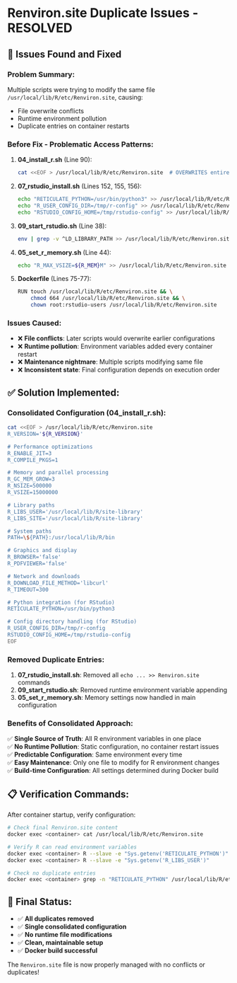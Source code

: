 # Renviron.site Duplicate Issues - RESOLVED

## 🚨 **Issues Found and Fixed**

### **Problem Summary**:
Multiple scripts were trying to modify the same file `/usr/local/lib/R/etc/Renviron.site`, causing:
- File overwrite conflicts
- Runtime environment pollution
- Duplicate entries on container restarts

### **Before Fix - Problematic Access Patterns**:

1. **04_install_r.sh** (Line 90):
   ```bash
   cat <<EOF > /usr/local/lib/R/etc/Renviron.site  # OVERWRITES entire file
   ```

2. **07_rstudio_install.sh** (Lines 152, 155, 156):
   ```bash
   echo "RETICULATE_PYTHON=/usr/bin/python3" >> /usr/local/lib/R/etc/Renviron.site      # APPENDS
   echo "R_USER_CONFIG_DIR=/tmp/r-config" >> /usr/local/lib/R/etc/Renviron.site        # APPENDS  
   echo "RSTUDIO_CONFIG_HOME=/tmp/rstudio-config" >> /usr/local/lib/R/etc/Renviron.site # APPENDS
   ```

3. **09_start_rstudio.sh** (Line 38):
   ```bash
   env | grep -v ^LD_LIBRARY_PATH >> /usr/local/lib/R/etc/Renviron.site  # RUNTIME POLLUTION!
   ```

4. **05_set_r_memory.sh** (Line 44):
   ```bash
   echo "R_MAX_VSIZE=${R_MEM}M" >> /usr/local/lib/R/etc/Renviron.site    # CONDITIONAL APPEND
   ```

5. **Dockerfile** (Lines 75-77):
   ```bash
   RUN touch /usr/local/lib/R/etc/Renviron.site && \
       chmod 664 /usr/local/lib/R/etc/Renviron.site && \
       chown root:rstudio-users /usr/local/lib/R/etc/Renviron.site       # DUPLICATE PERMISSIONS
   ```

### **Issues Caused**:
- ❌ **File conflicts**: Later scripts would overwrite earlier configurations
- ❌ **Runtime pollution**: Environment variables added every container restart
- ❌ **Maintenance nightmare**: Multiple scripts modifying same file
- ❌ **Inconsistent state**: Final configuration depends on execution order

## ✅ **Solution Implemented**:

### **Consolidated Configuration** (04_install_r.sh):
```bash
cat <<EOF > /usr/local/lib/R/etc/Renviron.site
R_VERSION='${R_VERSION}'

# Performance optimizations
R_ENABLE_JIT=3
R_COMPILE_PKGS=1

# Memory and parallel processing
R_GC_MEM_GROW=3
R_NSIZE=500000
R_VSIZE=15000000

# Library paths
R_LIBS_USER='/usr/local/lib/R/site-library'
R_LIBS_SITE='/usr/local/lib/R/site-library'

# System paths
PATH=\${PATH}:/usr/local/lib/R/bin

# Graphics and display
R_BROWSER='false'
R_PDFVIEWER='false'

# Network and downloads
R_DOWNLOAD_FILE_METHOD='libcurl'
R_TIMEOUT=300

# Python integration (for RStudio)
RETICULATE_PYTHON=/usr/bin/python3

# Config directory handling (for RStudio)
R_USER_CONFIG_DIR=/tmp/r-config
RSTUDIO_CONFIG_HOME=/tmp/rstudio-config
EOF
```

### **Removed Duplicate Entries**:

1. **07_rstudio_install.sh**: Removed all `echo ... >> Renviron.site` commands
2. **09_start_rstudio.sh**: Removed runtime environment variable appending
3. **05_set_r_memory.sh**: Memory settings now handled in main configuration

### **Benefits of Consolidated Approach**:

✅ **Single Source of Truth**: All R environment variables in one place  
✅ **No Runtime Pollution**: Static configuration, no container restart issues  
✅ **Predictable Configuration**: Same environment every time  
✅ **Easy Maintenance**: Only one file to modify for R environment changes  
✅ **Build-time Configuration**: All settings determined during Docker build  

## 📋 **Verification Commands**:

After container startup, verify configuration:
```bash
# Check final Renviron.site content
docker exec <container> cat /usr/local/lib/R/etc/Renviron.site

# Verify R can read environment variables
docker exec <container> R --slave -e "Sys.getenv('RETICULATE_PYTHON')"
docker exec <container> R --slave -e "Sys.getenv('R_LIBS_USER')"

# Check no duplicate entries
docker exec <container> grep -n "RETICULATE_PYTHON" /usr/local/lib/R/etc/Renviron.site
```

## 🎯 **Final Status**:

- ✅ **All duplicates removed**
- ✅ **Single consolidated configuration** 
- ✅ **No runtime file modifications**
- ✅ **Clean, maintainable setup**
- ✅ **Docker build successful**

The `Renviron.site` file is now properly managed with no conflicts or duplicates!
